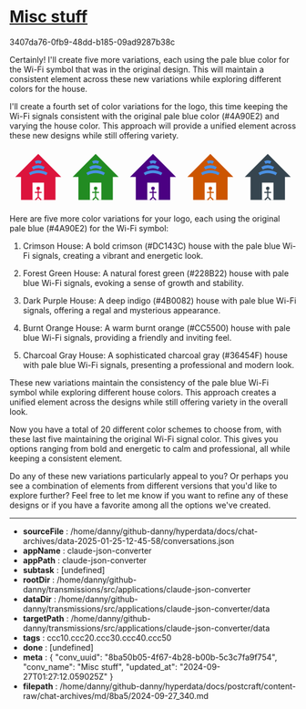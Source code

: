# [Misc stuff](https://claude.ai/chat/8ba50b05-4f67-4b28-b00b-5c3c7fa9f754)

3407da76-0fb9-48dd-b185-09ad9287b38c

 Certainly! I'll create five more variations, each using the pale blue color for the Wi-Fi symbol that was in the original design. This will maintain a consistent element across these new variations while exploring different colors for the house.

<antThinking>I'll create a fourth set of color variations for the logo, this time keeping the Wi-Fi signals consistent with the original pale blue color (#4A90E2) and varying the house color. This approach will provide a unified element across these new designs while still offering variety.</antThinking>

<antArtifact identifier="self-hosted-content-logo-color-variations-4" type="image/svg+xml" title="Self-Hosted Content Campaign Logo Color Variations - Consistent Wi-Fi Color">
<svg xmlns="http://www.w3.org/2000/svg" viewBox="0 0 500 100">
  <!-- Crimson House -->
  <g transform="translate(0,0)">
    <path d="M10 50 L50 10 L90 50 L80 50 L80 90 H20 V50 Z" fill="#DC143C"/>
    <rect x="40" y="60" width="20" height="30" fill="#FFFFFF"/>
    <path d="M35 45 A30 30 0 0 1 65 45" fill="none" stroke="#4A90E2" stroke-width="5"/>
    <path d="M40 35 A20 20 0 0 1 60 35" fill="none" stroke="#4A90E2" stroke-width="5"/>
    <path d="M45 25 A10 10 0 0 1 55 25" fill="none" stroke="#4A90E2" stroke-width="5"/>
    <circle cx="50" cy="70" r="3" fill="#DC143C"/>
    <line x1="50" y1="73" x2="50" y2="85" stroke="#DC143C" stroke-width="2"/>
    <line x1="44" y1="77" x2="56" y2="77" stroke="#DC143C" stroke-width="2"/>
    <line x1="50" y1="85" x2="45" y2="90" stroke="#DC143C" stroke-width="2"/>
    <line x1="50" y1="85" x2="55" y2="90" stroke="#DC143C" stroke-width="2"/>
  </g>
  
  <!-- Forest Green House -->
  <g transform="translate(100,0)">
    <path d="M10 50 L50 10 L90 50 L80 50 L80 90 H20 V50 Z" fill="#228B22"/>
    <rect x="40" y="60" width="20" height="30" fill="#FFFFFF"/>
    <path d="M35 45 A30 30 0 0 1 65 45" fill="none" stroke="#4A90E2" stroke-width="5"/>
    <path d="M40 35 A20 20 0 0 1 60 35" fill="none" stroke="#4A90E2" stroke-width="5"/>
    <path d="M45 25 A10 10 0 0 1 55 25" fill="none" stroke="#4A90E2" stroke-width="5"/>
    <circle cx="50" cy="70" r="3" fill="#228B22"/>
    <line x1="50" y1="73" x2="50" y2="85" stroke="#228B22" stroke-width="2"/>
    <line x1="44" y1="77" x2="56" y2="77" stroke="#228B22" stroke-width="2"/>
    <line x1="50" y1="85" x2="45" y2="90" stroke="#228B22" stroke-width="2"/>
    <line x1="50" y1="85" x2="55" y2="90" stroke="#228B22" stroke-width="2"/>
  </g>

  <!-- Dark Purple House -->
  <g transform="translate(200,0)">
    <path d="M10 50 L50 10 L90 50 L80 50 L80 90 H20 V50 Z" fill="#4B0082"/>
    <rect x="40" y="60" width="20" height="30" fill="#FFFFFF"/>
    <path d="M35 45 A30 30 0 0 1 65 45" fill="none" stroke="#4A90E2" stroke-width="5"/>
    <path d="M40 35 A20 20 0 0 1 60 35" fill="none" stroke="#4A90E2" stroke-width="5"/>
    <path d="M45 25 A10 10 0 0 1 55 25" fill="none" stroke="#4A90E2" stroke-width="5"/>
    <circle cx="50" cy="70" r="3" fill="#4B0082"/>
    <line x1="50" y1="73" x2="50" y2="85" stroke="#4B0082" stroke-width="2"/>
    <line x1="44" y1="77" x2="56" y2="77" stroke="#4B0082" stroke-width="2"/>
    <line x1="50" y1="85" x2="45" y2="90" stroke="#4B0082" stroke-width="2"/>
    <line x1="50" y1="85" x2="55" y2="90" stroke="#4B0082" stroke-width="2"/>
  </g>

  <!-- Burnt Orange House -->
  <g transform="translate(300,0)">
    <path d="M10 50 L50 10 L90 50 L80 50 L80 90 H20 V50 Z" fill="#CC5500"/>
    <rect x="40" y="60" width="20" height="30" fill="#FFFFFF"/>
    <path d="M35 45 A30 30 0 0 1 65 45" fill="none" stroke="#4A90E2" stroke-width="5"/>
    <path d="M40 35 A20 20 0 0 1 60 35" fill="none" stroke="#4A90E2" stroke-width="5"/>
    <path d="M45 25 A10 10 0 0 1 55 25" fill="none" stroke="#4A90E2" stroke-width="5"/>
    <circle cx="50" cy="70" r="3" fill="#CC5500"/>
    <line x1="50" y1="73" x2="50" y2="85" stroke="#CC5500" stroke-width="2"/>
    <line x1="44" y1="77" x2="56" y2="77" stroke="#CC5500" stroke-width="2"/>
    <line x1="50" y1="85" x2="45" y2="90" stroke="#CC5500" stroke-width="2"/>
    <line x1="50" y1="85" x2="55" y2="90" stroke="#CC5500" stroke-width="2"/>
  </g>

  <!-- Charcoal Gray House -->
  <g transform="translate(400,0)">
    <path d="M10 50 L50 10 L90 50 L80 50 L80 90 H20 V50 Z" fill="#36454F"/>
    <rect x="40" y="60" width="20" height="30" fill="#FFFFFF"/>
    <path d="M35 45 A30 30 0 0 1 65 45" fill="none" stroke="#4A90E2" stroke-width="5"/>
    <path d="M40 35 A20 20 0 0 1 60 35" fill="none" stroke="#4A90E2" stroke-width="5"/>
    <path d="M45 25 A10 10 0 0 1 55 25" fill="none" stroke="#4A90E2" stroke-width="5"/>
    <circle cx="50" cy="70" r="3" fill="#36454F"/>
    <line x1="50" y1="73" x2="50" y2="85" stroke="#36454F" stroke-width="2"/>
    <line x1="44" y1="77" x2="56" y2="77" stroke="#36454F" stroke-width="2"/>
    <line x1="50" y1="85" x2="45" y2="90" stroke="#36454F" stroke-width="2"/>
    <line x1="50" y1="85" x2="55" y2="90" stroke="#36454F" stroke-width="2"/>
  </g>
</svg>
</antArtifact>

Here are five more color variations for your logo, each using the original pale blue (#4A90E2) for the Wi-Fi symbol:

1. Crimson House: A bold crimson (#DC143C) house with the pale blue Wi-Fi signals, creating a vibrant and energetic look.

2. Forest Green House: A natural forest green (#228B22) house with pale blue Wi-Fi signals, evoking a sense of growth and stability.

3. Dark Purple House: A deep indigo (#4B0082) house with pale blue Wi-Fi signals, offering a regal and mysterious appearance.

4. Burnt Orange House: A warm burnt orange (#CC5500) house with pale blue Wi-Fi signals, providing a friendly and inviting feel.

5. Charcoal Gray House: A sophisticated charcoal gray (#36454F) house with pale blue Wi-Fi signals, presenting a professional and modern look.

These new variations maintain the consistency of the pale blue Wi-Fi symbol while exploring different house colors. This approach creates a unified element across the designs while still offering variety in the overall look.

Now you have a total of 20 different color schemes to choose from, with these last five maintaining the original Wi-Fi signal color. This gives you options ranging from bold and energetic to calm and professional, all while keeping a consistent element.

Do any of these new variations particularly appeal to you? Or perhaps you see a combination of elements from different versions that you'd like to explore further? Feel free to let me know if you want to refine any of these designs or if you have a favorite among all the options we've created.

---

* **sourceFile** : /home/danny/github-danny/hyperdata/docs/chat-archives/data-2025-01-25-12-45-58/conversations.json
* **appName** : claude-json-converter
* **appPath** : claude-json-converter
* **subtask** : [undefined]
* **rootDir** : /home/danny/github-danny/transmissions/src/applications/claude-json-converter
* **dataDir** : /home/danny/github-danny/transmissions/src/applications/claude-json-converter/data
* **targetPath** : /home/danny/github-danny/transmissions/src/applications/claude-json-converter/data
* **tags** : ccc10.ccc20.ccc30.ccc40.ccc50
* **done** : [undefined]
* **meta** : {
  "conv_uuid": "8ba50b05-4f67-4b28-b00b-5c3c7fa9f754",
  "conv_name": "Misc stuff",
  "updated_at": "2024-09-27T01:27:12.059025Z"
}
* **filepath** : /home/danny/github-danny/hyperdata/docs/postcraft/content-raw/chat-archives/md/8ba5/2024-09-27_340.md
